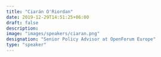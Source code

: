 ```yaml
---
title: "Ciarán O'Riordan"
date: 2019-12-29T14:51:25+06:00
draft: false
description:
image: "images/speakers/ciaran.png"
designation: "Senior Policy Advisor at OpenForum Europe"
type: "speaker"
---
```

